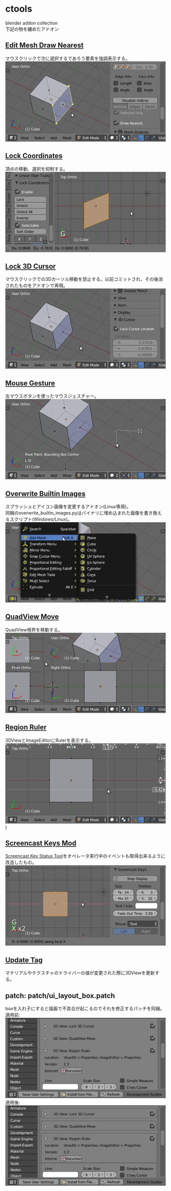 # ctools

blender addon collection  
下記の物を纏めたアドオン

## [Edit Mesh Draw Nearest](https://github.com/chromoly/blender-EditMeshDrawNearest 'Screencast Key Status Tool')
マウスクリックで次に選択するであろう要素を強調表示する。  
![Image](images/drawnear.jpg)

## [Lock Coordinates](https://github.com/chromoly/blender_lock_coords 'Lock Coordinatesl')  
頂点の移動、選択を抑制する。  
![Image](images/lockcoords.jpg)

## [Lock 3D Cursor](https://github.com/chromoly/lock_cursor3d 'Lock 3D Cursor')  
マウスクリックでの3Dカーソル移動を禁止する。以前コミットされ、その後消されたものをアドオンで再現。  
![Image](images/lockcursor.jpg)

## [Mouse Gesture](https://github.com/chromoly/blender_mouse_gesture 'Mouse Gesture')  
左マウスボタンを使ったマウスジェスチャー。  
![Image](images/gesture.jpg)

## [Overwrite Builtin Images](https://github.com/chromoly/blender-OverwriteBuiltinImages 'Overwrite Builtin Images')
スプラッシュとアイコン画像を変更するアドオン(Linux専用)。  
同梱のoverwrite_builtin_images.pyはバイナリに埋め込まれた画像を書き換えるスクリプト(Windows/Linux)。  
![Image](images/splash.jpg)

## [QuadView Move](https://github.com/chromoly/quadview_move 'QuadView Move')
QuadView境界を移動する。  
![Image](images/quad.jpg)

## [Region Ruler](https://github.com/chromoly/regionruler 'Region Ruler')
3DViewとImageEditorにRulerを表示する。  
![Image](images/ruler.jpg))

## [Screencast Keys Mod](https://github.com/chromoly/blender-ScreencastKeysMod 'Screencast Keys Mod')
[Screencast Key Status Tool](http://wiki.blender.org/index.php/Extensions:2.6/Py/Scripts/3D_interaction/Screencast_Key_Status_Tool "Screencast Key Status Tool")をオペレータ実行中のイベントも取得出来るように改造したもの。    
![Image](images/screencast.jpg)

## [Update Tag](https://github.com/chromoly/blender_update_tag 'Update Tag')
マテリアルやテクスチャのドライバーの値が変更された際に3DViewを更新する。  

## patch: patch/ui_layout_box.patch
boxを入れ子にすると描画で不具合が起こるのでそれを修正するパッチを同梱。  
適用前:  
![Image](images/bug.jpg)  
適用後:  
![Image](images/patch.jpg)